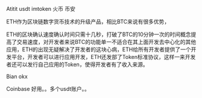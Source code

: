 Atitit usdt imtoken 火币 币安

ETH作为区块链数字货币技术的升级产品，相比BTC来说有很多优势，

ETH的区块确认速度确认时间只需十几秒，打破了BTC的10分钟一次的时间概念提高了交易速度，对开发者来说BTC的功能单一不适合在其上面开发去中心化的其他应用，ETH的出现无疑解决了开发者的这块心病，ETH给所有开发者提供了一个开发平台，开发者可以进行应用开发，ETH还发部了Token标准协议，这样一来开发者还可以发行自己应用的Token，使得开发者有了收入来源。

Bian   okx

Coinbase  好用。。多个usdt账户。。




